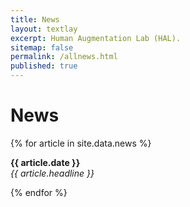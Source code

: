 ```yaml
---
title: News
layout: textlay
excerpt: Human Augmentation Lab (HAL).
sitemap: false
permalink: /allnews.html
published: true
---
```


# News

{% for article in site.data.news %}
<p><b>{{ article.date }}</b> <br>
<em>{{ article.headline }}</em></p>
{% endfor %}
